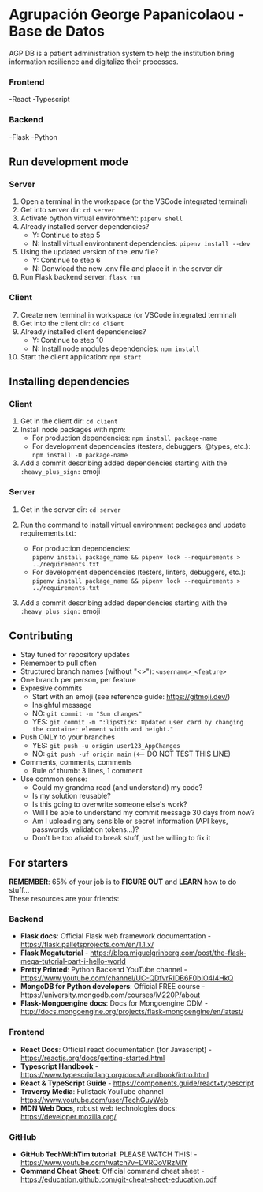# Agrupación George Papanicolaou - Base de Datos
AGP DB is a patient administration system to help the institution bring information resilience and digitalize their processes.

### Frontend

-React
-Typescript

### Backend

-Flask
-Python

## Run development mode

### Server

1. Open a terminal in the workspace (or the VSCode integrated terminal)
2. Get into server dir: `cd server`
3. Activate python virtual environment: `pipenv shell`
4. Already installed server dependencies?
    - Y: Continue to step 5
    - N: Install virtual environtment dependencies: `pipenv install --dev`
5. Using the updated version of the .env file?
    - Y: Continue to step 6
    - N: Donwload the new .env file and place it in the server dir
6. Run Flask backend server: `flask run`

### Client

7. Create new terminal in workspace (or VSCode integrated terminal)
8. Get into the client dir: `cd client`
9. Already installed client dependencies?
    - Y: Continue to step 10
    - N: Install node modules dependencies: `npm install`
10. Start the client application: `npm start`

## Installing dependencies

### Client

1. Get in the client dir: `cd client`
2. Install node packages with npm:
    - For production dependencies: `npm install package-name`
    - For development dependencies (testers, debuggers, @types, etc.): `npm install -D package-name`
3. Add a commit describing added dependencies starting with the `:heavy_plus_sign:` emoji

### Server

1. Get in the server dir: `cd server`
2. Run the command to install virtual environment packages and update requirements.txt:

    - For production dependencies: <br> `pipenv install package_name && pipenv lock --requirements > ../requirements.txt`
    - For development dependencies (testers, linters, debuggers, etc.): <br> `pipenv install package_name && pipenv lock --requirements > ../requirements.txt`

3. Add a commit describing added dependencies starting with the `:heavy_plus_sign:` emoji

## Contributing

-   Stay tuned for repository updates
-   Remember to pull often
-   Structured branch names (without "<>"): `<username>_<feature>`
-   One branch per person, per feature
-   Expresive commits
    -   Start with an emoji (see reference guide: https://gitmoji.dev/)
    -   Insighful message
    -   NO: `git commit -m "Sum changes"`
    -   YES: `git commit -m ":lipstick: Updated user card by changing the container element width and height."`
-   Push ONLY to your branches
    -   YES: `git push -u origin user123_AppChanges`
    -   NO: `git push -uf origin main` (<-- DO NOT TEST THIS LINE)
-   Comments, comments, comments
    -   Rule of thumb: 3 lines, 1 comment
-   Use common sense:
    -   Could my grandma read (and understand) my code?
    -   Is my solution reusable?
    -   Is this going to overwrite someone else's work?
    -   Will I be able to understand my commit message 30 days from now?
    -   Am I uploading any sensible or secret information (API keys, passwords, validation tokens...)?
    -   Don't be too afraid to break stuff, just be willing to fix it

## For starters

**REMEMBER**: 65% of your job is to **FIGURE OUT** and **LEARN** how to do stuff... \
These resources are your friends:

### Backend

-   **Flask docs**: Official Flask web framework documentation - https://flask.palletsprojects.com/en/1.1.x/
-   **Flask Megatutorial** - https://blog.miguelgrinberg.com/post/the-flask-mega-tutorial-part-i-hello-world
-   **Pretty Printed**: Python Backend YouTube channel - https://www.youtube.com/channel/UC-QDfvrRIDB6F0bIO4I4HkQ
-   **MongoDB for Python developers**: Official FREE course - https://university.mongodb.com/courses/M220P/about
-   **Flask-Mongoengine docs**: Docs for Mongoengine ODM - http://docs.mongoengine.org/projects/flask-mongoengine/en/latest/

### Frontend

-   **React Docs**: Official react documentation (for Javascript) - https://reactjs.org/docs/getting-started.html
-   **Typescript Handbook** - https://www.typescriptlang.org/docs/handbook/intro.html
-   **React & TypeScript Guide** - https://components.guide/react+typescript
-   **Traversy Media**: Fullstack YouTube channel https://www.youtube.com/user/TechGuyWeb
-   **MDN Web Docs**, robust web technologies docs: https://developer.mozilla.org/

### GitHub

-   **GitHub TechWithTim tutorial**: PLEASE WATCH THIS! - https://www.youtube.com/watch?v=DVRQoVRzMIY
-   **Command Cheat Sheet**: Official command cheat sheet - https://education.github.com/git-cheat-sheet-education.pdf
